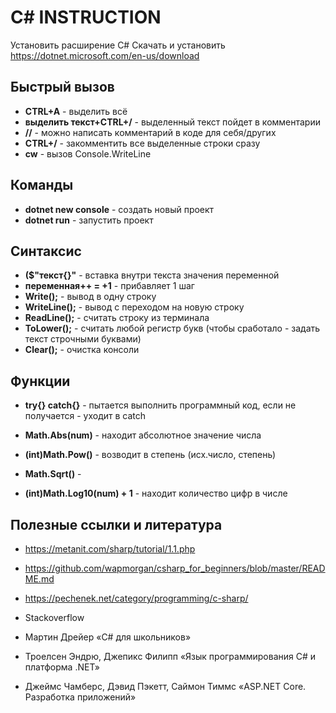 # **C# INSTRUCTION**
Установить расширение C#
Скачать и установить <https://dotnet.microsoft.com/en-us/download>

## **Быстрый вызов**
* **CTRL+A** - выделить всё
* **выделить текст+CTRL+/** - выделенный текст пойдет в комментарии
* **//** - можно написать комментарий в коде для себя/других
* **CTRL+/** - закомментить все выделенные строки сразу
* **cw** - вызов Console.WriteLine


## **Команды**

* **dotnet new console** - создать новый проект
* **dotnet run** - запустить проект

## **Синтаксис**
* **($"текст{}"** - вставка внутри текста значения переменной
* **переменная++ = +1** - прибавляет 1 шаг
* **Write();** - вывод в одну строку
* **WriteLine();** - вывод с переходом на новую строку
* **ReadLine();** - считать строку из терминала
* **ToLower();** -  считать любой регистр букв (чтобы сработало - задать текст строчными буквами)
* **Clear();** - очистка консоли

## **Функции**
* **try{} catch{}** - пытается выполнить программный код, если не получается - уходит в catch

* **Math.Abs(num)** - находит абсолютное значение числа
* **(int)Math.Pow()** - возводит в степень (исх.число, степень)
* **Math.Sqrt()** - 
* **(int)Math.Log10(num) + 1** - находит количество цифр в числе



## **Полезные ссылки и литература**

* <https://metanit.com/sharp/tutorial/1.1.php>

* <https://github.com/wapmorgan/csharp_for_beginners/blob/master/README.md>

* <https://pechenek.net/category/programming/c-sharp/>

* Stackoverflow

* Мартин Дрейер «C# для школьников»

* Троелсен Эндрю, Джепикс Филипп «Язык программирования C# и платформа .NET»

* Джеймс Чамберс, Дэвид Пэкетт, Саймон Тиммс «ASP.NET Core. Разработка приложений»